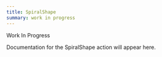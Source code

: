 ```yaml
---
title: SpiralShape
summary: work in progress
---
```


Work In Progress

Documentation for the SpiralShape action will appear here.